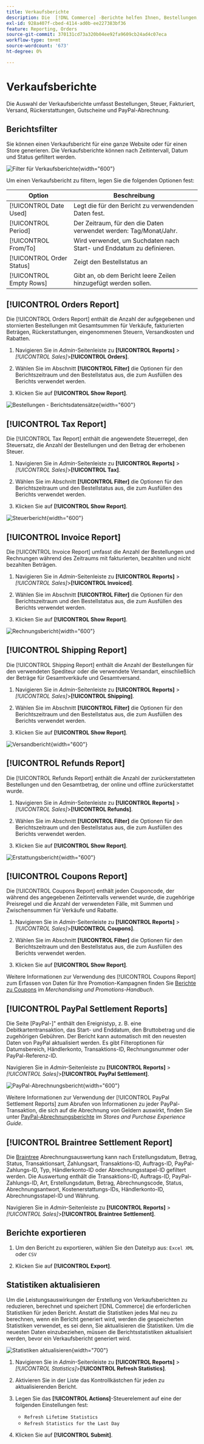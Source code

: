 ```yaml
---
title: Verkaufsberichte
description: Die  [!DNL Commerce] -Berichte helfen Ihnen, Bestellungen, Steuern, Rechnungen, Versand, Rückerstattungen, Gutscheine und PayPal-Abrechnungen zu verfolgen.
exl-id: 928a407f-cbed-4114-ad0b-ee227383bf36
feature: Reporting, Orders
source-git-commit: 370131cd73a320b04ee92fa9609cb24ad4c07eca
workflow-type: tm+mt
source-wordcount: '673'
ht-degree: 0%

---
```


# Verkaufsberichte

Die Auswahl der Verkaufsberichte umfasst Bestellungen, Steuer, Fakturiert, Versand, Rückerstattungen, Gutscheine und PayPal-Abrechnung.

## Berichtsfilter

Sie können einen Verkaufsbericht für eine ganze Website oder für einen Store generieren. Die Verkaufsberichte können nach Zeitintervall, Datum und Status gefiltert werden.

![Filter für Verkaufsberichte](./assets/tax-report.png){width="600"}

Um einen Verkaufsbericht zu filtern, legen Sie die folgenden Optionen fest:

| Option | Beschreibung |
|--- |--- |
| [!UICONTROL Date Used] | Legt die für den Bericht zu verwendenden Daten fest. |
| [!UICONTROL Period] | Der Zeitraum, für den die Daten verwendet werden: Tag/Monat/Jahr. |
| [!UICONTROL From/To] | Wird verwendet, um Suchdaten nach Start- und Enddatum zu definieren. |
| [!UICONTROL Order Status] | Zeigt den Bestellstatus an |
| [!UICONTROL Empty Rows] | Gibt an, ob dem Bericht leere Zeilen hinzugefügt werden sollen. |

## [!UICONTROL Orders Report]

Die [!UICONTROL Orders Report] enthält die Anzahl der aufgegebenen und stornierten Bestellungen mit Gesamtsummen für Verkäufe, fakturierten Beträgen, Rückerstattungen, eingenommenen Steuern, Versandkosten und Rabatten.

1. Navigieren Sie in _Admin_-Seitenleiste zu **[!UICONTROL Reports]** > _[!UICONTROL Sales]_>**[!UICONTROL Orders]**.

1. Wählen Sie im Abschnitt **[!UICONTROL Filter]** die Optionen für den Berichtszeitraum und den Bestellstatus aus, die zum Ausfüllen des Berichts verwendet werden.

1. Klicken Sie auf **[!UICONTROL Show Report]**.

![Bestellungen - Berichtsdatensätze](./assets/order-report-records.png){width="600"}

## [!UICONTROL Tax Report]

Die [!UICONTROL Tax Report] enthält die angewendete Steuerregel, den Steuersatz, die Anzahl der Bestellungen und den Betrag der erhobenen Steuer.

1. Navigieren Sie in _Admin_-Seitenleiste zu **[!UICONTROL Reports]** > _[!UICONTROL Sales]_>**[!UICONTROL Tax]**.

1. Wählen Sie im Abschnitt **[!UICONTROL Filter]** die Optionen für den Berichtszeitraum und den Bestellstatus aus, die zum Ausfüllen des Berichts verwendet werden.


1. Klicken Sie auf **[!UICONTROL Show Report]**.

![Steuerbericht](./assets/tax-report-records.png){width="600"}

## [!UICONTROL Invoice Report]

Die [!UICONTROL Invoice Report] umfasst die Anzahl der Bestellungen und Rechnungen während des Zeitraums mit fakturierten, bezahlten und nicht bezahlten Beträgen.

1. Navigieren Sie in _Admin_-Seitenleiste zu **[!UICONTROL Reports]** > _[!UICONTROL Sales]_>**[!UICONTROL Invoiced]**.

1. Wählen Sie im Abschnitt **[!UICONTROL Filter]** die Optionen für den Berichtszeitraum und den Bestellstatus aus, die zum Ausfüllen des Berichts verwendet werden.

1. Klicken Sie auf **[!UICONTROL Show Report]**.

![Rechnungsbericht](./assets/sales-invoiced.png){width="600"}

## [!UICONTROL Shipping Report]

Die [!UICONTROL Shipping Report] enthält die Anzahl der Bestellungen für den verwendeten Spediteur oder die verwendete Versandart, einschließlich der Beträge für Gesamtverkäufe und Gesamtversand.

1. Navigieren Sie in _Admin_-Seitenleiste zu **[!UICONTROL Reports]** > _[!UICONTROL Sales]_>**[!UICONTROL Shipping]**.

1. Wählen Sie im Abschnitt **[!UICONTROL Filter]** die Optionen für den Berichtszeitraum und den Bestellstatus aus, die zum Ausfüllen des Berichts verwendet werden.

1. Klicken Sie auf **[!UICONTROL Show Report]**.

![Versandbericht](./assets/shipping.png){width="600"}

## [!UICONTROL Refunds Report]

Die [!UICONTROL Refunds Report] enthält die Anzahl der zurückerstatteten Bestellungen und den Gesamtbetrag, der online und offline zurückerstattet wurde.

1. Navigieren Sie in _Admin_-Seitenleiste zu **[!UICONTROL Reports]** > _[!UICONTROL Sales]_>**[!UICONTROL Refunds]**.

1. Wählen Sie im Abschnitt **[!UICONTROL Filter]** die Optionen für den Berichtszeitraum und den Bestellstatus aus, die zum Ausfüllen des Berichts verwendet werden.

1. Klicken Sie auf **[!UICONTROL Show Report]**.

![Erstattungsbericht](./assets/sales-refunds.png){width="600"}

## [!UICONTROL Coupons Report]

Die [!UICONTROL Coupons Report] enthält jeden Couponcode, der während des angegebenen Zeitintervalls verwendet wurde, die zugehörige Preisregel und die Anzahl der verwendeten Fälle, mit Summen und Zwischensummen für Verkäufe und Rabatte.

1. Navigieren Sie in _Admin_-Seitenleiste zu **[!UICONTROL Reports]** > _[!UICONTROL Sales]_>**[!UICONTROL Coupons]**.

1. Wählen Sie im Abschnitt **[!UICONTROL Filter]** die Optionen für den Berichtszeitraum und den Bestellstatus aus, die zum Ausfüllen des Berichts verwendet werden.

1. Klicken Sie auf **[!UICONTROL Show Report]**.

Weitere Informationen zur Verwendung des [!UICONTROL Coupons Report] zum Erfassen von Daten für Ihre Promotion-Kampagnen finden Sie [Berichte zu Coupons](../merchandising-promotions/price-rules-cart-coupon.md#coupons-report) im _Merchandising und Promotions-Handbuch_.

<!--- ![Coupons Report](./assets/sales-coupons.png) need coupon data  -->

## [!UICONTROL PayPal Settlement Reports]

Die Seite [PayPal-]&quot; enthält den Ereignistyp, z. B. eine Debitkartentransaktion, das Start- und Enddatum, den Bruttobetrag und die zugehörigen Gebühren. Der Bericht kann automatisch mit den neuesten Daten von PayPal aktualisiert werden. Es gibt Filteroptionen für Datumsbereich, Händlerkonto, Transaktions-ID, Rechnungsnummer oder PayPal-Referenz-ID.

Navigieren Sie in _Admin_-Seitenleiste zu **[!UICONTROL Reports]** > _[!UICONTROL Sales]_>**[!UICONTROL PayPal Settlement]**.

![PayPal-Abrechnungsbericht](./assets/reports-sales-paypal-settlement.png){width="600"}

Weitere Informationen zur Verwendung der [!UICONTROL PayPal Settlement Reports] zum Abrufen von Informationen zu jeder PayPal-Transaktion, die sich auf die Abrechnung von Geldern auswirkt, finden Sie unter [PayPal-Abrechnungsberichte](../stores-purchase/paypal-settlement-reports.md) im _Stores and Purchase Experience Guide_.

## [!UICONTROL Braintree Settlement Report]

Die [Braintree](../stores-purchase/braintree.md) Abrechnungsauswertung kann nach Erstellungsdatum, Betrag, Status, Transaktionsart, Zahlungsart, Transaktions-ID, Auftrags-ID, PayPal-Zahlungs-ID, Typ, Händlerkonto-ID oder Abrechnungsstapel-ID gefiltert werden. Die Auswertung enthält die Transaktions-ID, Auftrags-ID, PayPal-Zahlungs-ID, Art, Erstellungsdatum, Betrag, Abrechnungscode, Status, Abrechnungsantwort, Kostenerstattungs-IDs, Händlerkonto-ID, Abrechnungsstapel-ID und Währung.

Navigieren Sie in _Admin_-Seitenleiste zu **[!UICONTROL Reports]** > _[!UICONTROL Sales]_>**[!UICONTROL Braintree Settlement]**.

<!--- ![Braintree Settlement Report](./assets/braintree-settlement.png) need a Braintree connection to update report screen -->

## Berichte exportieren

1. Um den Bericht zu exportieren, wählen Sie den Dateityp aus: `Excel XML` oder `CSV`

1. Klicken Sie auf **[!UICONTROL Export]**.

## Statistiken aktualisieren

Um die Leistungsauswirkungen der Erstellung von Verkaufsberichten zu reduzieren, berechnet und speichert [!DNL Commerce] die erforderlichen Statistiken für jeden Bericht. Anstatt die Statistiken jedes Mal neu zu berechnen, wenn ein Bericht generiert wird, werden die gespeicherten Statistiken verwendet, es sei denn, Sie aktualisieren die Statistiken. Um die neuesten Daten einzubeziehen, müssen die Berichtsstatistiken aktualisiert werden, bevor ein Verkaufsbericht generiert wird.

![Statistiken aktualisieren](./assets/refresh-stats.png){width="700"}

1. Navigieren Sie in _Admin_-Seitenleiste zu **[!UICONTROL Reports]** > _[!UICONTROL Statistics]_>**[!UICONTROL Refresh Statistics]**.

1. Aktivieren Sie in der Liste das Kontrollkästchen für jeden zu aktualisierenden Bericht.

1. Legen Sie das **[!UICONTROL Actions]**-Steuerelement auf eine der folgenden Einstellungen fest:

   - `Refresh Lifetime Statistics`
   - `Refresh Statistics for the Last Day`

1. Klicken Sie auf **[!UICONTROL Submit]**.
